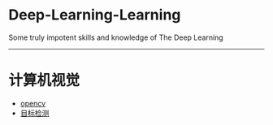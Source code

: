 # Deep-Learning-Learning
Some truly impotent skills and knowledge of The Deep Learning

---

# 计算机视觉

- [opencv](./opencv)
- [目标检测](./目标检测)
